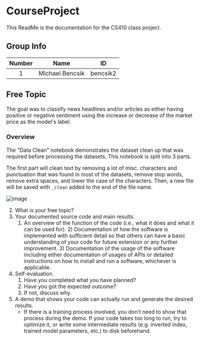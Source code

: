 # CourseProject

This ReadMe is the documentation for the CS410 class project.

## Group Info

| Number | Name | ID |
| :---: | :---: | :---: |
| 1 | Michael Bencsik | bencsik2 |

## Free Topic

The goal was to classify news headlines and/or articles as either having positive or negative sentiment using the increase or decrease of the market price as the model's label.  

### Overview

The "Data Clean" notebook demonstrates the dataset clean up that was required before processing the datasets. This notebook is split into 3 parts.

The first part will clean text by removing a lot of misc. characters and punctuation that was found in most of the datasets, remove stop words, remove extra spaces, and lower the case of the characters. Then, a new file will be saved with `_clean` added to the end of the file name.

![image](https://user-images.githubusercontent.com/106766381/206323723-6fb96966-47e6-492d-92d7-db28e5c0830f.png)




2. What is your free topic?
3. Your documented source code and main results.
    1. An overview of the function of the code (i.e., what it does and what it can be used for). 2) Documentation of how the software is implemented with sufficient detail so that others can have a basic understanding of your code for future extension or any further improvement. 3) Documentation of the usage of the software including either documentation of usages of APIs or detailed instructions on how to install and run a software, whichever is applicable. 
4. Self-evaluation.
    1. Have you completed what you have planned?
    2. Have you got the expected outcome?
    3. If not, discuss why.
5. A demo that shows your code can actually run and generate the desired results.
    - If there is a training process involved, you don’t need to show that process during the demo. If your code takes too long to run, try to optimize it, or write some intermediate results (e.g. inverted index, trained model parameters, etc.) to disk beforehand.

